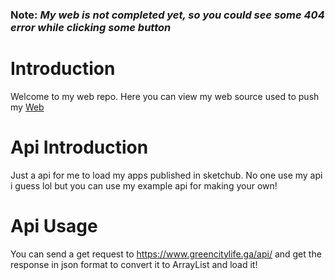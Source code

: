 ### Note: ***My web is not completed yet, so you could see some 404 error while clicking some button***

# Introduction
Welcome to my web repo. Here you can view my web source used to push my [Web](https://www.greencitylife.ga/)

# Api Introduction
Just a api for me to load my apps published in sketchub. No one use my api i guess lol but you can use my example api for making your own!

# Api Usage
You can send a get request to https://www.greencitylife.ga/api/ and get the response in json format to convert it to ArrayList and load it!
